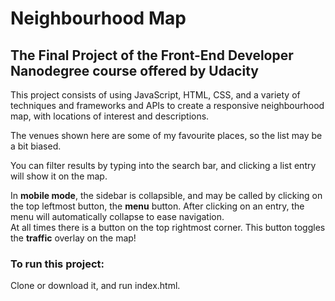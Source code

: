 # Neighbourhood Map
## The Final Project of the Front-End Developer Nanodegree course offered by Udacity

This project consists of using JavaScript, HTML, CSS, and a variety of techniques and frameworks and APIs to create a responsive neighbourhood map, with locations of interest and descriptions.

The venues shown here are some of my favourite places, so the list may be a bit biased.

You can filter results by typing into the search bar, and clicking a list entry will show it on the map.

In **mobile mode**, the sidebar is collapsible, and may be called by clicking on the top leftmost button, the **menu** button. After clicking on an entry, the menu will automatically collapse to ease navigation.
<br> At all times there is a button on the top rightmost corner. This button toggles the **traffic** overlay on the map!

### To run this project:

Clone or download it, and run index.html.